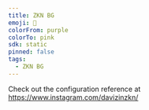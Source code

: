 ```yaml
---
title: ZKN BG
emoji: 🐳
colorFrom: purple
colorTo: pink
sdk: static
pinned: false
tags:
  - ZKN BG
---
```


Check out the configuration reference at https://www.instagram.com/davizinzkn/

